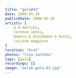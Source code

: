 ```yaml
---
title: "gala#43"
date: 2009-05-26
publishDate: 2009-05-26
artists: [
    a.d martinz,
    lorenzo senni,
    mamoru & blechmann & kutin,
    luciano maggiore
]
location: "brut"
photos: "tina vareško"
tags: [gala]
recordings: []
image: "velak-gala-43.jpg"
---
```

